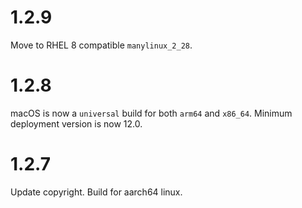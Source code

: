# 1.2.9

Move to RHEL 8 compatible `manylinux_2_28`.

# 1.2.8

macOS is now a `universal` build for both `arm64` and `x86_64`.  Minimum deployment version is now 12.0.

# 1.2.7

Update copyright.  Build for aarch64 linux.
